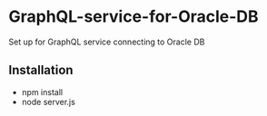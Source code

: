 # GraphQL-service-for-Oracle-DB
Set up for GraphQL service connecting to Oracle DB

## Installation
- npm install
- node server.js
